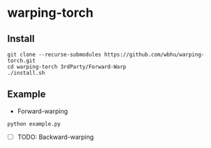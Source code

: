 # warping-torch

## Install

```
git clone --recurse-submodules https://github.com/wbhu/warping-torch.git
cd warping-torch 3rdParty/Forward-Warp
./install.sh
```

## Example

- Forward-warping

```
python example.py
```

- [ ] TODO: Backward-warping